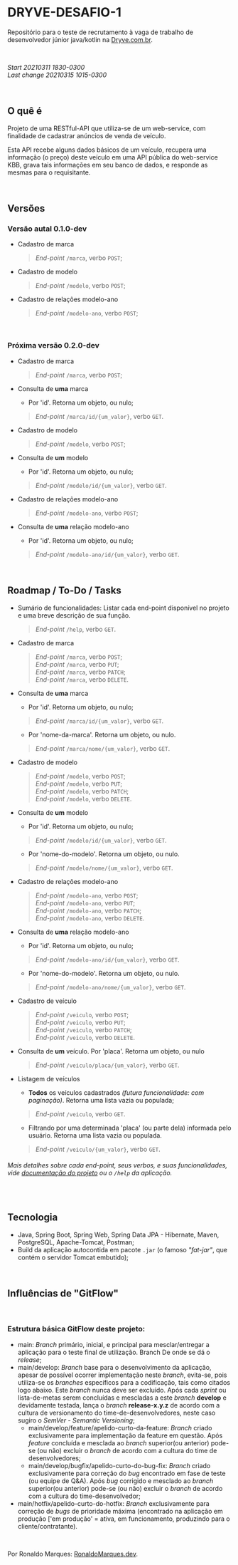 # DRYVE-DESAFIO-1  
Repositório para o teste de recrutamento à vaga de trabalho de desenvolvedor júnior java/kotlin na [Dryve.com.br](https://dryve.com.br).  
  
&nbsp;  
  
*Start 20210311 1830-0300*  
*Last change 20210315 1015-0300*  
  
&nbsp;  
  
## O quê é  
Projeto de uma RESTful-API que utiliza-se de um web-service, com finalidade de cadastrar anúncios de venda de veículo.  
  
Esta API recebe alguns dados básicos de um veículo, recupera uma informação (o preço) deste veículo em uma API pública 
do web-service KBB, grava tais informações em seu banco de dados, e responde as mesmas para o requisitante.  
  
&nbsp;  
  
## Versões  
  
### Versão autal 0.1.0-**dev**
+ Cadastro de marca
  > *End-point* `/marca`, verbo `POST`;  
  
+ Cadastro de modelo  
  > *End-point* `/modelo`, verbo `POST`;  
  
+ Cadastro de relações modelo-ano  
  > *End-point* `/modelo-ano`, verbo `POST`;  
  
&nbsp;  
  
### Próxima versão 0.2.0-dev
+ Cadastro de marca
  > *End-point* `/marca`, verbo `POST`;  
  
+ Consulta de **uma** marca  
  - Por 'id'. Retorna um objeto, ou nulo;  
  > *End-point* `/marca/id/{um_valor}`, verbo `GET`.
  
+ Cadastro de modelo  
  > *End-point* `/modelo`, verbo `POST`;  
  
+ Consulta de **um** modelo  
  - Por 'id'. Retorna um objeto, ou nulo;  
  > *End-point* `/modelo/id/{um_valor}`, verbo `GET`.
  
+ Cadastro de relações modelo-ano  
  > *End-point* `/modelo-ano`, verbo `POST`;  
  
+ Consulta de **uma** relação modelo-ano  
  - Por 'id'. Retorna um objeto, ou nulo;  
  > *End-point* `/modelo-ano/id/{um_valor}`, verbo `GET`.
  
&nbsp;
  
## Roadmap / To-Do / Tasks  
+ Sumário de funcionalidades: Listar cada end-point disponível no projeto e uma breve descrição de sua função.  
  > *End-point* `/help`, verbo `GET`.  
  
+ Cadastro de marca  
  > *End-point* `/marca`, verbo `POST`;  
  > *End-point* `/marca`, verbo `PUT`;  
  > *End-point* `/marca`, verbo `PATCH`;  
  > *End-point* `/marca`, verbo `DELETE`.  
  
+ Consulta de **uma** marca  
  - Por 'id'. Retorna um objeto, ou nulo;  
  > *End-point* `/marca/id/{um_valor}`, verbo `GET`.  
  
  - Por 'nome-da-marca'. Retorna um objeto, ou nulo.  
  > *End-point* `/marca/nome/{um_valor}`, verbo `GET`.  
  
+ Cadastro de modelo  
  > *End-point* `/modelo`, verbo `POST`;  
  > *End-point* `/modelo`, verbo `PUT`;  
  > *End-point* `/modelo`, verbo `PATCH`;  
  > *End-point* `/modelo`, verbo `DELETE`.  
  
+ Consulta de **um** modelo  
  - Por 'id'. Retorna um objeto, ou nulo;  
  > *End-point* `/modelo/id/{um_valor}`, verbo `GET`.
  
  - Por 'nome-do-modelo'. Retorna um objeto, ou nulo.  
  > *End-point* `/modelo/nome/{um_valor}`, verbo `GET`.  
  
+ Cadastro de relações modelo-ano  
  > *End-point* `/modelo-ano`, verbo `POST`;  
  > *End-point* `/modelo-ano`, verbo `PUT`;  
  > *End-point* `/modelo-ano`, verbo `PATCH`;  
  > *End-point* `/modelo-ano`, verbo `DELETE`.  
  
+ Consulta de **uma** relação modelo-ano  
  - Por 'id'. Retorna um objeto, ou nulo;  
  > *End-point* `/modelo-ano/id/{um_valor}`, verbo `GET`.
  
  - Por 'nome-do-modelo'. Retorna um objeto, ou nulo.  
  > *End-point* `/modelo-ano/nome/{um_valor}`, verbo `GET`.
  
+ Cadastro de veículo  
  > *End-point* `/veiculo`, verbo `POST`;  
  > *End-point* `/veiculo`, verbo `PUT`;  
  > *End-point* `/veiculo`, verbo `PATCH`;  
  > *End-point* `/veiculo`, verbo `DELETE`.  
  
+ Consulta de **um** veículo. Por 'placa'. Retorna um objeto, ou nulo  
  > *End-point* `/veiculo/placa/{um_valor}`, verbo `GET`.  
  
+ Listagem de veículos  
  - **Todos** os veículos cadastrados *(futura funcionalidade: com paginação)*. Retorna uma lista vazia ou populada;  
  > *End-point* `/veiculo`, verbo `GET`.  
  
  - Filtrando por uma determinada 'placa' (ou parte dela) informada pelo usuário. Retorna uma lista vazia ou populada.  
  > *End-point* `/veiculo/{um_valor}`, verbo `GET`.  
  
###### Mais detalhes sobre cada end-point, seus verbos, e suas funcionalidades, vide [documentação do projeto](# "Em breve...") ou o `/help` da aplicação.  
  
&nbsp;  
  
<!--
## Changelog / Dones / Features  
+ Autoapresentação: Descreve brevemente o nome do projeto, sua versão, e seu propósito. *End-point* `/hello`, verbo `GET`.
+ Modelagem das entidades do domínio de negócio: .
  
&nbsp;  
-->
  
## Tecnologia  
+ Java, Spring Boot, Spring Web, Spring Data JPA - Hibernate, Maven, PostgreSQL, Apache-Tomcat, Postman;  
+ Build da aplicação autocontida em pacote `.jar` (o famoso *"fat-jar"*, que contém o servidor Tomcat embutido);
  
&nbsp;  
  
## Influências de "GitFlow"  
  
&nbsp;  
  
### Estrutura básica GitFlow deste projeto:  
+ main: *Branch* primário, inicial, e principal para mesclar/entregar a aplicação para o teste final de utilização. Branch De onde se dá o *release*;  
+ main/develop: *Branch* base para o desenvolvimento da aplicação, apesar de possível ocorrer implementação neste *branch*, evita-se, pois utiliza-se os *branches* específicos para a codificação, tais como citados logo abaixo. Este *branch* nunca deve ser excluído. Após cada *sprint* ou lista-de-metas serem concluídas e mescladas a este *branch* **develop** e devidamente testada, lança o *branch* **release-x.y.z** de acordo com a cultura de versionamento do time-de-desenvolvedores, neste caso sugiro o *SemVer - Semantic Versioning*;  
  - main/develop/feature/apelido-curto-da-feature: *Branch* criado exclusivamente para implementação da feature em questão. Após *feature* concluída e mesclada ao *branch* superior(ou anterior) pode-se (ou não) excluir o *branch* de acordo com a cultura do time de desenvolvedores;  
  - main/develop/bugfix/apelido-curto-do-bug-fix: *Branch* criado exclusivamente para correção do *bug* encontrado em fase de teste (ou equipe de Q&A). Após *bug* corrigido e mesclado ao *branch* superior(ou anterior) pode-se (ou não) excluir o *branch* de acordo com a cultura do time-desenvolvedor;  
+ main/hotfix/apelido-curto-do-hotfix: *Branch* exclusivamente para correção de *bugs* de prioridade máxima (encontrado na aplicação em produção ['em produção' = ativa, em funcionamento, produzindo para o cliente/contratante).  
  
&nbsp;  
  
Por Ronaldo Marques: [RonaldoMarques.dev](https://ronaldomarques.dev "Conheça meu portfólio").  
  
  
